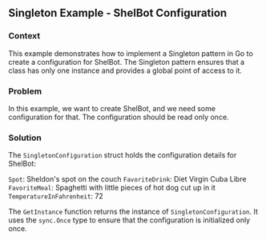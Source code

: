 ## Singleton Example - ShelBot Configuration

### Context
This example demonstrates how to implement a Singleton pattern in Go to create a configuration for ShelBot. The Singleton pattern ensures that a class has only one instance and provides a global point of access to it.

### Problem
In this example, we want to create ShelBot, and we need some configuration for that. The configuration should be read only once.

### Solution
The `SingletonConfiguration` struct holds the configuration details for ShelBot:

`Spot`: Sheldon's spot on the couch
`FavoriteDrink`: Diet Virgin Cuba Libre
`FavoriteMeal`: Spaghetti with little pieces of hot dog cut up in it
`TemperatureInFahrenheit`: 72

The `GetInstance` function returns the instance of `SingletonConfiguration`. It uses the `sync.Once` type to ensure that the configuration is initialized only once.